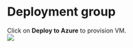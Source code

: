 # Deployment group

Click on **Deploy to Azure** to provision VM.                                                                   
<a href="https://portal.azure.com/#create/Microsoft.Template/uri/https%3A%2F%2Fraw.githubusercontent.com%2FMicrosoft%2FVSTS-DevOps-Labs%2Fdeploymentgroups%2Farmtemplates%2Fazurewebsqldeploy%281%29.json" target="_blank">
<img src="http://azuredeploy.net/deploybutton.png"/>
</a>